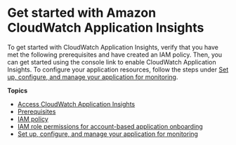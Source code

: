 # Get started with Amazon CloudWatch Application Insights<a name="appinsights-getting-started"></a>

To get started with CloudWatch Application Insights, verify that you have met the following prerequisites and have created an IAM policy\. Then, you can get started using the console link to enable CloudWatch Application Insights\. To configure your application resources, follow the steps under [Set up, configure, and manage your application for monitoring](appinsights-setting-up.md)\.

**Topics**
+ [Access CloudWatch Application Insights](appinsights-accessing.md)
+ [Prerequisites](appinsights-prereqs.md)
+ [IAM policy](appinsights-iam.md)
+ [IAM role permissions for account\-based application onboarding](appinsights-account-based-onboarding-permissions.md)
+ [Set up, configure, and manage your application for monitoring](appinsights-setting-up.md)